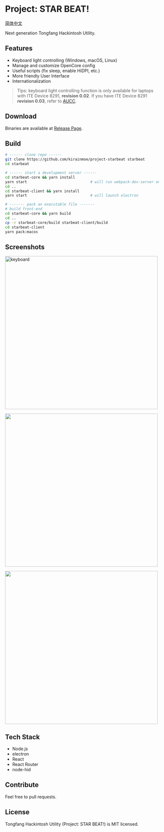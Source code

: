# Project: STAR BEAT!

[简体中文](README.md)

Next generation Tongfang Hackintosh Utility. 

## Features

- Keyboard light controlling (Windows, macOS, Linux)
- Manage and customize OpenCore config
- Useful scripts (fix sleep, enable HiDPI, etc.)
- More friendly User Interface
- Internationalization

> Tips: keyboard light controlling function is only available for laptops with ITE Device 8291, **revision 0.02**. If you have ITE Device 8291 **revision 0.03**, refer to [AUCC](https://github.com/rodgomesc/avell-unofficial-control-center).

## Download

Binaries are available at [Release Page](https://github.com/kirainmoe/project-starbeat/releases).

## Build

```bash
# ------ clone repo ------
git clone https://github.com/kirainmoe/project-starbeat starbeat
cd starbeat

# ------ start a development server ------
cd starbeat-core && yarn install
yarn start                             # will run webpack-dev-server on localhost:3000
cd ..
cd starbeat-client && yarn install
yarn start                             # will launch electron

# ------- pack an executable file -------
# build front-end
cd starbeat-core && yarn build
cd ..
cp -r starbeat-core/build starbeat-client/build
cd starbeat-client
yarn pack:macos
```

## Screenshots

<img src="https://i.loli.net/2020/02/29/LRDhgZYP3bq5lBs.png" alt="keyboard" width="500px">

<a href="https://sm.ms/image/iPlXRYDmSf2BcVo" target="_blank"><img src="https://i.loli.net/2020/02/29/iPlXRYDmSf2BcVo.png" width="500px"></a>

<a href="https://sm.ms/image/2gH3pFmIokYOEub" target="_blank"><img src="https://i.loli.net/2020/02/29/2gH3pFmIokYOEub.png" width="500px"></a>

## Tech Stack

- Node.js
- electron
- React
- React Router
- node-hid

## Contribute

Feel free to pull requests.



## License

Tongfang Hackintosh Utility (Project: STAR BEAT!) is MIT licensed.
